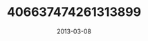 ---
title: "406637474261313899"
image: "2013-03-08 09.23.06 406637474261313899_46248401"
date: "2013-03-08"
type: "photo"
---